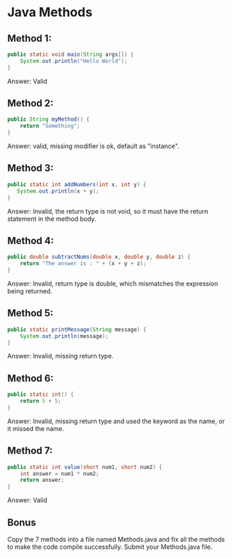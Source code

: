 # Java Methods

## Method 1:

```java
public static void main(String args[]) {
    System.out.println("Hello World");
}
```
Answer: Valid
## Method 2:
```java
public String myMethod() {
    return "Something";
}
```
Answer: valid, missing modifier is ok, default as "instance".
## Method 3:
```java
public static int addNumbers(int x, int y) {
   System.out.println(x + y);
}
```
Answer: Invalid, the return type is not void, so it must have the return statement in the method body. 
## Method 4:
```java
public double subtractNums(double x, double y, double z) {
    return "The answer is : " + (x + y + z);
}
```
Answer: Invalid, return type is double, which mismatches the expression being returned. 
## Method 5:
```java
public static printMessage(String message) {
    System.out.println(message);
}
```
Answer: Invalid, missing return type. 
## Method 6:
```java
public static int() {
    return 5 + 5;
}
```
Answer: Invalid, missing return type and used the keyword as the name, or it missed the name.
## Method 7:
```java
public static int value(short num1, short num2) {
    int answer = num1 * num2;
    return answer;
}
```
Answer: Valid
## Bonus
Copy the 7 methods into a file named Methods.java and fix all the methods to make the code compile successfully. Submit your Methods.java file.

